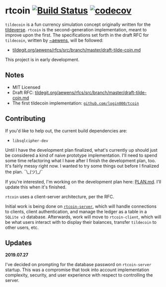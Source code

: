 # rtcoin [![Build Status](https://travis-ci.com/tildecoin/rtcoin.svg?branch=master)](https://travis-ci.com/tildecoin/rtcoin) [![codecov](https://codecov.io/gh/tildecoin/rtcoin/branch/master/graph/badge.svg)](https://codecov.io/gh/tildecoin/rtcoin)

`tildecoin` is a fun currency simulation concept originally written for the [tildeverse](https://tildeverse.org).
`rtcoin` is the second-generation implementation, meant to improve upon
the first. The specifications set forth in the
draft RFC for `tildecoin`, written by [~aewens](https://github.com/aewens), will be followed:
* [tildegit.org/aewens/rfcs/src/branch/master/draft-tilde-coin.md](https://tildegit.org/aewens/rfcs/src/branch/master/draft-tilde-coin.md)

This project is in early development. 

## Notes

* MIT Licensed
* Draft RFC: [tildegit.org/aewens/rfcs/src/branch/master/draft-tilde-coin.md](https://tildegit.org/aewens/rfcs/src/branch/master/draft-tilde-coin.md)
* The first tildecoin implementation: [`github.com/login000/tcoin`](https://github.com/login000/tcoin)

## Contributing

If you'd like to help out, the current build dependencies are:

* `libsqlcipher-dev`

Until I have the development plan finalized, what's currently up should just be considered a
kind of naive prototype implementation. I'll need to spend some time refactoring what I have
after I finish the development plan, too. It's fairly messy right now. I wanted to try some things
out before I finalized the plan. ¯\\\_(ツ)\_/¯

If you're interested, I'm working on the development plan here: [PLAN.md](https://github.com/tildecoin/rtcoin/blob/master/PLAN.md). I'll update this when it's finished.

`rtcoin` uses a client-server architecture, per the RFC.

Initial work is being done on [`rtcoin-server`](https://github.com/tildecoin/rtcoin/tree/master/rtcoin-server),
which will handle connections to clients, client authentication, and manage the ledger as a 
table in a `SQLite v3` database. Afterwards, work will move to `rtcoin-client`, which will 
be what users interact with to display their balances, transfer `tildecoin` to other users, etc.

## Updates

**2019.07.27**

I've decided on prompting for the database password on `rtcoin-server` startup. This was a compromise that took into account implementation complexity, security, and user experience with respect to controlling the server.